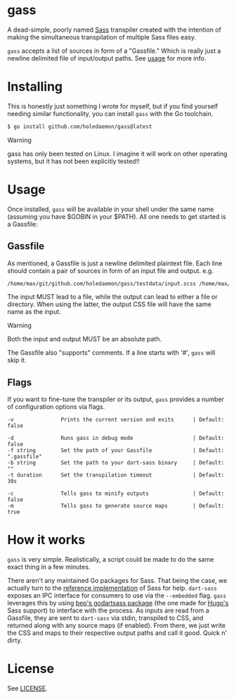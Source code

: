 # gass

A dead-simple, poorly named [Sass](https://sass-lang.com) transpiler created with the intention of making the simultaneous transpilation of multiple Sass files easy.

`gass` accepts a list of sources in form of a "Gassfile." Which is really just a newline delimited file of input/output paths. See [usage](#usage) for more info.

# Installing

This is honestly just something I wrote for myself, but if you find yourself needing similar functionality, you can install `gass` with the Go toolchain.

```sh
$ go install github.com/holedaemon/gass@latest
```

> [!WARNING]
> gass has only been tested on Linux. I imagine it will work on other operating systems, but it has not been explicitly tested!!

# Usage

Once installed, `gass` will be available in your shell under the same name (assuming you have $GOBIN in your $PATH). All one needs to get started is a Gassfile:

## Gassfile

As mentioned, a Gassfile is just a newline delimited plaintext file. Each line should contain a pair of sources in form of an input file and output. e.g.

```txt
/home/max/git/github.com/holedaemon/gass/testdata/input.scss /home/max/git/github.com/holedaemon/gass/testdata/output
```

The input MUST lead to a file, while the output can lead to either a file or directory. When using the latter, the output CSS file will have the same name as the input.

> [!WARNING]
> Both the input and output MUST be an absolute path.

The Gassfile also "supports" comments. If a line starts with '#', `gass` will skip it.

## Flags

If you want to fine-tune the transpiler or its output, `gass` provides a number of configuration options via flags.

```
-v               Prints the current version and exits      | Default: false

-d               Runs gass in debug mode                   | Default: false
-f string        Set the path of your Gassfile             | Default: ".gassfile"
-b string        Set the path to your dart-sass binary     | Default: ""
-t duration      Set the transpilation timeout             | Default: 30s

-c               Tells gass to minify outputs              | Default: false
-m               Tells gass to generate source maps        | Default: true
```

# How it works

`gass` is very simple. Realistically, a script could be made to do the same exact thing in a few minutes.

There aren't any maintained Go packages for Sass. That being the case, we actually turn to the [reference implementation](https://github.com/sass/dart-sass) of Sass for help. `dart-sass` exposes an IPC interface for consumers to use via the `--embedded` flag. `gass` leverages this by using [bep's godartsass package](https://github.com/bep/godartsass) (the one made for [Hugo's](https://gohugo.io) Sass support) to interface with the process. As inputs are read from a Gassfile, they are sent to `dart-sass` via stdin, transpiled to CSS, and returned along with any source maps (if enabled). From there, we just write the CSS and maps to their respective output paths and call it good. Quick n' dirty.

# License

See [LICENSE](LICENSE).
